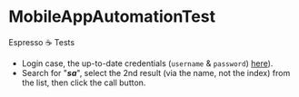 # MobileAppAutomationTest
Espresso ☕ Tests
* Login case, 
the up-to-date credentials (`username` & `password`) [here](https://randomuser.me/api/?seed=a1f30d446f820665)).
* Search for "***sa***", 
select the 2nd result (via the name, not the index) from the list, then click the call button.
